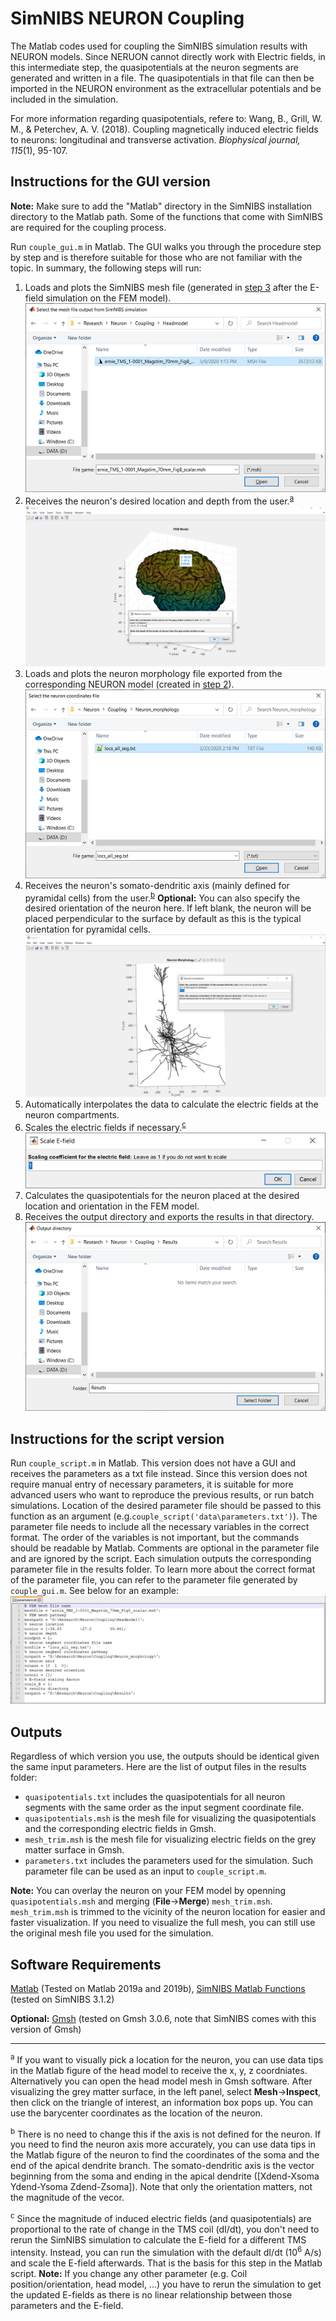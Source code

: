 # SimNIBS NEURON Coupling
The Matlab codes used for coupling the SimNIBS simulation results with NEURON models. Since NERUON cannot directly work with Electric fields, in this intermediate step, the quasipotentials at the neuron segments are generated and written in a file. The quasipotentials in that file can then be imported in the NEURON environment as the extracellular potentials and be included in the simulation.

For more information regarding quasipotentials, refere to: Wang, B., Grill, W. M., & Peterchev, A. V. (2018). Coupling magnetically induced electric fields to neurons: longitudinal and transverse activation. *Biophysical journal, 115*(1), 95-107.

## Instructions for the GUI version
**Note:** Make sure to add the "Matlab" directory in the SimNIBS installation directory to the Matlab path. Some of the functions that come with SimNIBS are required for the coupling process.

Run <code>couple_gui.m</code> in Matlab. The GUI walks you through the procedure step by step and is therefore suitable for those who are not familiar with the topic. In summary, the following steps will run:
1. Loads and plots the SimNIBS mesh file (generated in [step 3](../3_Electric-Field-Modeling) after the E-field simulation on the FEM model).
![](./images/FEM.png)
2. Receives the neuron's desired location and depth from the user.<sup>[a](#myfootnoteA)</sup>
![](./images/nrnloc.png)
3. Loads and plots the neuron morphology file exported from the corresponding NEURON model (created in [step 2](../2_Export_NEURON_Segments/)).
![](./images/locs.png)
4. Receives the neuron's somato-dendritic axis (mainly defined for pyramidal cells) from the user.<sup>[b](#myfootnoteB)</sup> **Optional:** You can also specify the desired orientation of the neuron here. If left blank, the neuron will be placed perpendicular to the surface by default as this is the typical orientation for pyramidal cells.
![](./images/nrnori.png)
5. Automatically interpolates the data to calculate the electric fields at the neuron compartments.
6. Scales the electric fields if necessary.<sup>[c](#myfootnoteC)</sup>  
![](./images/scale.png)
7. Calculates the quasipotentials for the neuron placed at the desired location and orientation in the FEM model.
8. Receives the output directory and exports the results in that directory.
![](./images/output_dir.png)

## Instructions for the script version
Run <code>couple_script.m</code> in Matlab. This version does not have a GUI and receives the parameters as a txt file instead. Since this version does not require manual entry of necessary parameters, it is suitable for more advanced users who want to reproduce the previous results, or run batch simulations. Location of the desired parameter file should be passed to this function as an argument (e.g.<code>couple_script('data\parameters.txt')</code>). The parameter file needs to include all the necessary variables in the correct format. The order of the variables is not important, but the commands should be readable by Matlab. Comments are optional in the parameter file and are ignored by the script. Each simulation outputs the corresponding parameter file in the results folder. To learn more about the correct format of the parameter file, you can refer to the parameter file generated by <code>couple_gui.m</code>. See below for an example:
![](./images/parameters.png)

## Outputs
Regardless of which version you use, the outputs should be identical given the same input parameters. Here are the list of output files in the results folder:
* <code>quasipotentials.txt</code> includes the quasipotentials for all neuron segments with the same order as the input segment coordinate file.
* <code>quasipotentials.msh</code> is the mesh file for visualizing the quasipotentials and the corresponding electric fields in Gmsh.
* <code>mesh_trim.msh</code> is the mesh file for visualizing electric fields on the grey matter surface in Gmsh. 
* <code>parameters.txt</code> includes the parameters used for the simulation. Such parameter file can be used as an input to <code>couple_script.m</code>.

**Note:** You can overlay the neuron on your FEM model by openning <code>quasipotentials.msh</code> and merging (**File**->**Merge**) <code>mesh_trim.msh</code>. <code>mesh_trim.msh</code> is trimmed to the vicinity of the neuron location for easier and faster visualization. If you need to visualize the full mesh, you can still use the original mesh file you used for the simulation. 

## Software Requirements
[Matlab](https://www.mathworks.com/) (Tested on Matlab 2019a and 2019b), [SimNIBS Matlab Functions](http://simnibs.org/) (tested on SimNIBS 3.1.2)

**Optional:** [Gmsh](https://gmsh.info/) (tested on Gmsh 3.0.6, note that SimNIBS comes with this version of Gmsh)

---
<sup><a name="myfootnoteA">a</a></sup> If you want to visually pick a location for the neuron, you can use data tips in the Matlab figure of the head model to receive the x, y, z coordniates. Alternatively you can open the head model mesh in Gmsh software. After visualizing the grey matter surface, in the left panel, select **Mesh**->**Inspect**, then click on the triangle of interest, an information box pops up. You can use the barycenter coordinates as the location of the neuron.

<sup><a name="myfootnoteB">b</a></sup> There is no need to change this if the axis is not defined for the neuron. If you need to find the neuron axis more accurately, you can use data tips in the Matlab figure of the neuron to find the coordinates of the soma and the end of the apical dendrite branch. The somato-dendritic axis is the vector beginning from the soma and ending in the apical dendrite ([Xdend-Xsoma Ydend-Ysoma Zdend-Zsoma]). Note that only the orientation matters, not the magnitude of the vecor.

<sup><a name="myfootnoteC">c</a></sup> Since the magnitude of induced electric fields (and quasipotentials) are proportional to the rate of change in the TMS coil (dI/dt), you don't need to rerun the SimNIBS simulation to calculate the E-field for a different TMS intensity. Instead, you can run the simulation with the default dI/dt (10<sup>6</sup> A/s) and scale the E-field afterwards. That is the basis for this step in the Matlab script. **Note:** If you change any other parameter (e.g. Coil position/orientation, head model, ...) you have to rerun the simulation to get the updated E-fields as there is no linear relationship between those parameters and the E-field.
